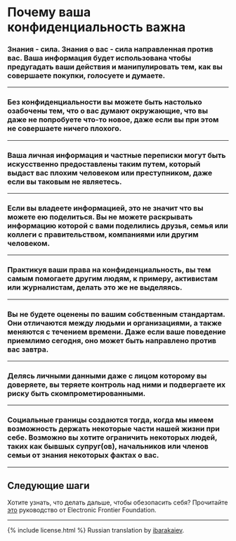 # Почему ваша конфиденциальность важна

### Знания - сила. Знания о вас - сила направленная против вас. Ваша информация будет использована чтобы предугадать ваши действия и манипулировать тем, как вы совершаете покупки, голосуете и думаете.

---
### Без конфиденциальности вы можете быть настолько озабочены тем, что о вас думают окружающие, что вы даже не попробуете что-то новое, даже если вы при этом не совершаете ничего плохого.

---
### Ваша личная информация и частные переписки могут быть искусственно предоставлены таким путем, который выдаст вас плохим человеком или преступником, даже если вы таковым не являетесь. 

---
### Если вы владеете информацией, это не значит что вы можете ею поделиться. Вы не можете раскрывать информацию которой с вами поделились друзья, семья или коллеги с правительством, компаниями или другим человеком.

---
### Практикуя ваши права на конфиденциальность, вы тем самым помогаете другим людям, к примеру, активистам или журналистам, делать это же не выделяясь.

---
### Вы не будете оценены по вашим собственным стандартам. Они отличаются между людьми и организациями, а также меняются с течением времени. Даже если ваше поведение приемлимо сегодня, оно может быть направлено против вас завтра.

---
### Делясь личными данными даже с лицом которому вы доверяете, вы теряете контроль над ними и подвергаете их риску быть скомпрометированными.

---
### Социальные границы создаются тогда, когда мы имеем возможность держать некоторые части нашей жизни при себе. Возможно вы хотите ограничить некоторых людей, таких как бывшых супруг(ов), начальников или членов семьи от знания некоторых фактах о вас.
-----

## Следующие шаги
Хотите узнать, что делать дальше, чтобы обезопасить себя? Прочитайте [это](https://ssd.eff.org/) руководство от Electronic Frontier Foundation.

-----
{% include license.html %} Russian translation by [ibarakaiev](https://github.com/ibarakaiev).
